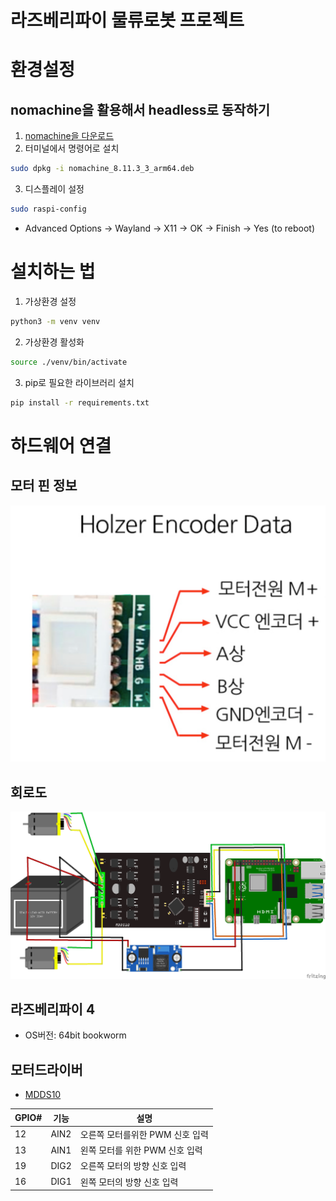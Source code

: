 # 라즈베리파이 물류로봇 프로젝트  

# 환경설정 
## nomachine을 활용해서 headless로 동작하기
1. [nomachine을 다운로드](https://downloads.nomachine.com/download/?id=109&distro=Raspberry&hw=Pi4)
2. 터미널에서 명령어로 설치
```bash 
sudo dpkg -i nomachine_8.11.3_3_arm64.deb
``` 
3. 디스플레이 설정 
```bash 
sudo raspi-config
```
- Advanced Options -> Wayland -> X11 -> OK -> Finish -> Yes (to reboot)

# 설치하는 법 
1. 가상환경 설정 
```bash
python3 -m venv venv 
```
2. 가상환경 활성화 
```bash
source ./venv/bin/activate
```
3. pip로 필요한 라이브러리 설치
```bash
pip install -r requirements.txt
```

# 하드웨어 연결 

## 모터 핀 정보
![Motor](/img/lineconnection.png)
## 회로도 
![schematic](/img/schematic_v1.png)

## 라즈베리파이 4 
- OS버전: 64bit bookworm


## 모터드라이버 
- [MDDS10](https://robu.in/wp-content/uploads/2015/08/MDDS10-Users-Manual.pdf) 



|GPIO#|기능|설명|
|------|---|--|
|12|AIN2|오른쪽 모터를위한  PWM 신호 입력|  
|13|AIN1|왼쪽 모터를 위한 PWM 신호 입력|
|19|DIG2|오른쪽 모터의 방향 신호 입력|
|16|DIG1|왼쪽 모터의 방향 신호 입력|

